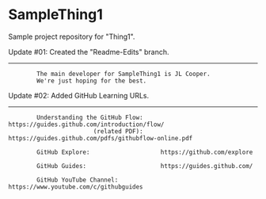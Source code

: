 # SampleThing1
Sample project repository for "Thing1".

Update #01: Created the "Readme-Edits" branch.
----------  ---------------------------------
            The main developer for SampleThing1 is JL Cooper.
            We're just hoping for the best.

Update #02: Added GitHub Learning URLs.
----------  --------------------------
            Understanding the GitHub Flow:     https://guides.github.com/introduction/flow/
                            (related PDF):     https://guides.github.com/pdfs/githubflow-online.pdf

            GitHub Explore:                    https://github.com/explore

            GitHub Guides:                     https://guides.github.com/

            GitHub YouTube Channel:            https://www.youtube.com/c/githubguides

